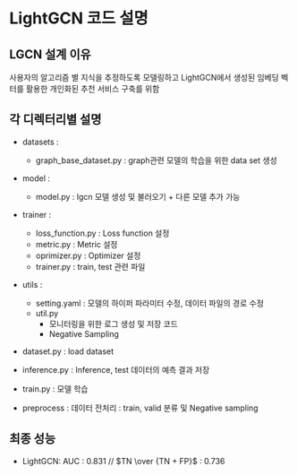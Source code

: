 # LightGCN 코드 설명

## LGCN 설계 이유

사용자의 알고리즘 별 지식을 추정하도록 모델링하고 LightGCN에서 생성된 임베딩 벡터를 활용한 개인화된 추천 서비스 구축를 위함

## 각 디렉터리별 설명

- datasets : 
    - graph_base_dataset.py : graph관련 모델의 학습을 위한 data set 생성

- model :
    - model.py : lgcn 모델 생성 및 불러오기 + 다른 모델 추가 가능

- trainer :
    - loss_function.py : Loss function 설정
    - metric.py : Metric 설정
    - oprimizer.py : Optimizer 설정
    - trainer.py : train, test 관련 파일

- utils :
    - setting.yaml : 모델의 하이퍼 파라미터 수정, 데이터 파일의 경로 수정
    - util.py
        - 모니터링을 위한 로그 생성 및 저장 코드
        - Negative Sampling

- dataset.py : load dataset
- inference.py : Inference, test 데이터의 예측 결과 저장
- train.py : 모델 학습
- preprocess : 데이터 전처리 : train, valid 분류 및 Negative sampling


## 최종 성능
- LightGCN: AUC : 0.831 // $TN \over {TN + FP}$ : 0.736

